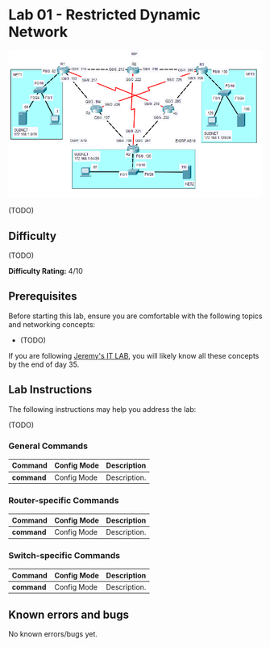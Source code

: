 # Lab 01 - Restricted Dynamic Network

![Screenshoot of the Packet Tracer Lab](LAB_PREVIEW.png "Restricted Dynamic Network")

(TODO)

## Difficulty

(TODO)

**Difficulty Rating:** 4/10

## Prerequisites

Before starting this lab, ensure you are comfortable with the following topics and networking concepts:

- (TODO)

If you are following [Jeremy's IT LAB](https://www.youtube.com/playlist?list=PLxbwE86jKRgMpuZuLBivzlM8s2Dk5lXBQ), you will likely know all these concepts by the end of day 35.

## Lab Instructions

The following instructions may help you address the lab:

(TODO)

### General Commands

| **Command** | **Config Mode** | **Description** |
|-------------------------------------------|-------------------------|---------------------------------------------------------------------------------------------------|
| **command** | Config Mode | Description. |

### Router-specific Commands

| **Command** | **Config Mode** | **Description** |
|-------------------------------------------|-------------------------|---------------------------------------------------------------------------------------------------|
| **command** | Config Mode | Description. |

### Switch-specific Commands

| **Command** | **Config Mode** | **Description** |
|-------------------------------------------|-------------------------|---------------------------------------------------------------------------------------------------|
| **command** | Config Mode | Description. |

## Known errors and bugs

No known errors/bugs yet.
